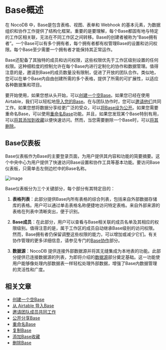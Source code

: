 # Base概述

在 NocoDB 中，Base是包含表格、视图、表单和 Webhook 的基本元素，为数据组织和协作工作提供了结构化框架。重要的是要理解，每个Base都固有地与特定的工作区相关联，无法在不同工作区之间转移。Base的创建者被称为“Base拥有者”。一个Base可以有多个拥有者，每个拥有者都有权管理Base的设置和访问权限。每个Base至少需要一个拥有者才能保持其正常运作。

Base还配备了其独特的成员和访问权限，这些权限优先于工作区级别设置的任何权限。这种细粒度的控制允许在每个Base内进行定制化的协作和数据管理。值得注意的是，邀请到Base的成员数量没有限制，促进了开放的团队合作。类似地，您可以在单个Base内自由创建所需的多个表格，提供了所需的可扩展性，以适应各种数据集和项目。

要开始使用，如果您想从头开始，可以[创建一个空Base](https://docs.nocodb.com/bases/create-base)。如果您已经在使用 Airtable，我们可以轻松地[导入您的Base](https://docs.nocodb.com/bases/import-base-from-airtable)。在与团队协作时，您可以[邀请他们](https://docs.nocodb.com/bases/base-collaboration)共同工作。如果您想将数据分享给更广泛的受众，可以[将Base设为公开](https://docs.nocodb.com/bases/share-base)。如果您需要重命名Base，可以使用[重命名Base](https://docs.nocodb.com/bases/actions-on-base#rename-base)功能。并且，如果您发现某个Base特别有用，可以[将其添加到收藏](https://docs.nocodb.com/bases/actions-on-base#star-base)以便快速访问。然而，当您需要删除一个Base时，可以[将其删除](https://docs.nocodb.com/bases/actions-on-base#delete-base)。

## Base仪表板[](https://docs.nocodb.com/getting-started/self-hosted/installation/aws-ecs/#base-dashboard "直接链接到Base仪表板")

Base仪表板作为Base的主要登录页面，为用户提供其内容和功能的简要摘要。这个中央中心为用户提供了快速访问Base设置和协作工具等基本功能。要访问Base仪表板，只需单击左侧边栏中的Base名称。

![image](https://docs.nocodb.com/assets/images/base-dashboard-1c778031a554f46f75392fc786212606.png)

Base仪表板分为三个关键部分，每个部分有其特定目的：

1. **表格列表**：此部分提供Base内所有表格的综合列表，包括来自外部数据存储库的表格。用户可以通过单击表格名称便捷地访问特定表格。来自外部来源的表格在列表中清晰突出，便于识别。
   
2. **Base成员**：在此部分，用户可以查看与Base相关联的成员名单及其相应的权限级别。值得注意的是，属于工作区的成员自动继承Base级别的访问权限。然而，Base拥有者仍保留调整这些权限的能力，可以增加或减少它们。有关协作管理的更多详细信息，请参见专门的[Base协作](https://docs.nocodb.com/bases/base-collaboration)部分。
   
3. **数据源**：NocoDB 提供连接外部数据源并将其无缝集成为本地表的功能。此部分提供已连接数据源的列表，为即将介绍的[数据源](https://docs.nocodb.com/data-sources/data-source-overview)部分奠定基础。这一功能使用户能够像处理内部数据表一样轻松处理外部数据，增强了Base内数据管理的灵活性和广度。

## 相关文章[](https://docs.nocodb.com/getting-started/self-hosted/installation/aws-ecs/#related-articles "直接链接到相关文章")

- [创建一个空Base](https://docs.nocodb.com/bases/create-base)
- [从 Airtable 导入Base](https://docs.nocodb.com/bases/import-base-from-airtable)
- [邀请团队成员共同工作](https://docs.nocodb.com/bases/base-collaboration)
- [公开分享Base](https://docs.nocodb.com/bases/share-base)
- [重命名Base](https://docs.nocodb.com/bases/actions-on-base#rename-base)
- [复制Base](https://docs.nocodb.com/bases/actions-on-base#duplicate-base)
- [添加Base收藏](https://docs.nocodb.com/bases/actions-on-base#star-base)
- [删除Base](https://docs.nocodb.com/bases/actions-on-base#delete-base)